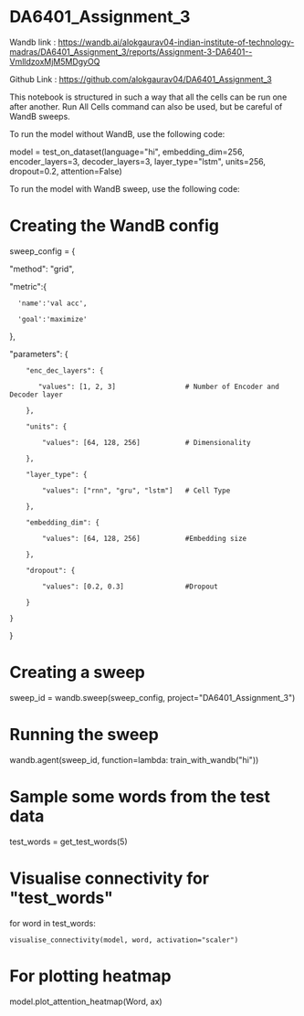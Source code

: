 # DA6401_Assignment_3
Wandb link : https://wandb.ai/alokgaurav04-indian-institute-of-technology-madras/DA6401_Assignment_3/reports/Assignment-3-DA6401--VmlldzoxMjM5MDgyOQ

Github Link : https://github.com/alokgaurav04/DA6401_Assignment_3

This notebook is structured in such a way that all the cells can be run one after another. Run All Cells command can also be used, but be careful of WandB sweeps.

To run the model without WandB, use the following code:

model = test_on_dataset(language="hi",
                        embedding_dim=256,
                        encoder_layers=3,
                        decoder_layers=3,
                        layer_type="lstm",
                        units=256,
                        dropout=0.2,
                        attention=False)
                        
To run the model with WandB sweep, use the following code:

# Creating the WandB config

sweep_config = {

  "method": "grid",
  
  "metric":{
  
      'name':'val acc',
      
      'goal':'maximize'
      
  },
  
  "parameters": {
  
        "enc_dec_layers": {
        
           "values": [1, 2, 3]                 # Number of Encoder and Decoder layer
           
        },
        
        "units": {
        
            "values": [64, 128, 256]           # Dimensionality
            
        },
        
        "layer_type": {
        
            "values": ["rnn", "gru", "lstm"]   # Cell Type
            
        },
        
        "embedding_dim": {
        
            "values": [64, 128, 256]           #Embedding size
            
        },
        
        "dropout": {
        
            "values": [0.2, 0.3]               #Dropout
            
        }
        
    }
    
}

# Creating a sweep
sweep_id = wandb.sweep(sweep_config, project="DA6401_Assignment_3")

# Running the sweep
wandb.agent(sweep_id, function=lambda: train_with_wandb("hi"))

# Sample some words from the test data
test_words = get_test_words(5)

# Visualise connectivity for "test_words"
for word in test_words:

    visualise_connectivity(model, word, activation="scaler")

# For plotting heatmap 
model.plot_attention_heatmap(Word, ax)
